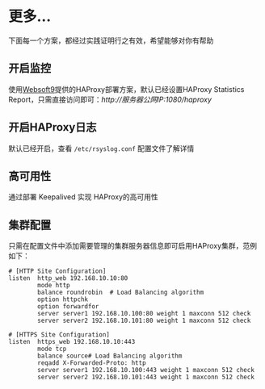 # 更多...

下面每一个方案，都经过实践证明行之有效，希望能够对你有帮助

## 开启监控

使用[Websoft9](https://www.websoft9.com)提供的HAProxy部署方案，默认已经设置HAProxy Statistics Report，只需直接访问即可：*http://服务器公网IP:1080/haproxy*

## 开启HAProxy日志

默认已经开启，查看 `/etc/rsyslog.conf` 配置文件了解详情

## 高可用性

通过部署 Keepalived 实现 HAProxy的高可用性

## 集群配置

只需在配置文件中添加需要管理的集群服务器信息即可启用HAProxy集群，范例如下：

```
# [HTTP Site Configuration]
listen  http_web 192.168.10.10:80
        mode http
        balance roundrobin  # Load Balancing algorithm
        option httpchk
        option forwardfor
        server server1 192.168.10.100:80 weight 1 maxconn 512 check
        server server2 192.168.10.101:80 weight 1 maxconn 512 check

# [HTTPS Site Configuration]
listen  https_web 192.168.10.10:443
        mode tcp
        balance source# Load Balancing algorithm
        reqadd X-Forwarded-Proto: http
        server server1 192.168.10.100:443 weight 1 maxconn 512 check
        server server2 192.168.10.101:443 weight 1 maxconn 512 check
```